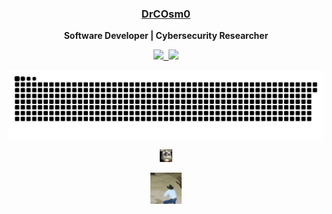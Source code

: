 <div align="center">
    <h3> <a href="https://drcosm0.github.io/projects/" target="_blank">DrCOsm0 </a> </h3>
    <p> <b> Software Developer | Cybersecurity Researcher </b> </p>
    <p align="center">
        <kbd>
            <a href="https://drcosm0.github.io/projects/" target="_blank" title="Github"><img
                    src="https://img.shields.io/badge/-Projects-3a3a3a?style=flat&logo=github&logoColor=white" />
            </a>
            <a href="https://www.linkedin.com/in/jaibhullar/" target="_blank" title="LinkedIn - Jai Bhullar">
                <img src="https://img.shields.io/badge/-Jai Bhullar-0072b1?style=flat&logo=Linkedin&logoColor=white" />
            </a>
        </kbd>
    </p>
    <a href="https://drcosm0.github.io/projects/" target="_blank" title="Snek">
        <img width="700" src="https://github.com/DrCOsm0/DrCOsm0/blob/main/assets/gen/snake.svg" />
    </a>
    <p>
    <a href="https://drcosm0.github.io/projects/" target="_blank" title="Richie!">
        <img width="20" src="https://github.com/DrCOsm0/DrCOsm0/blob/main/assets/gen/favicon.png" />
    </a>
    </p>
    <p>
    <a href="https://drcosm0.github.io/projects/" target="_blank" title="Richie!">
        <img width="50" src="https://github.com/DrCOsm0/DrCOsm0/blob/main/assets/gen/dance-cowboy.gif" />
    </a>
    </p>
</div>
